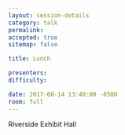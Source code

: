 ```yaml
---
layout: session-details
category: talk
permalink:
accepted: true
sitemap: false

title: Lunch

presenters:
difficulty:

date: 2017-08-14 13:40:00 -0500
room: full
---
```

Riverside Exhibit Hall
